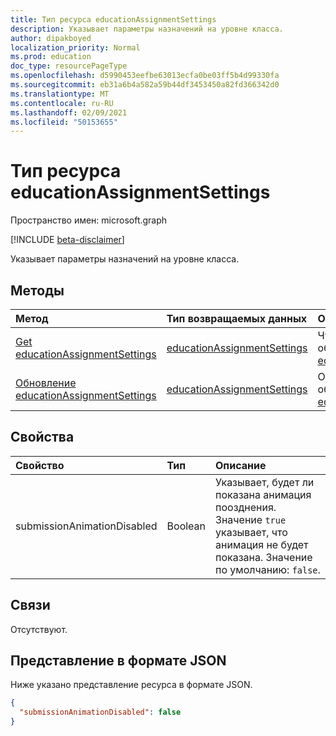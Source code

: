 ```yaml
---
title: Тип ресурса educationAssignmentSettings
description: Указывает параметры назначений на уровне класса.
author: dipakboyed
localization_priority: Normal
ms.prod: education
doc_type: resourcePageType
ms.openlocfilehash: d5990453eefbe63013ecfa0be03ff5b4d99330fa
ms.sourcegitcommit: eb31a6b4a582a59b44df3453450a82fd366342d0
ms.translationtype: MT
ms.contentlocale: ru-RU
ms.lasthandoff: 02/09/2021
ms.locfileid: "50153655"
---
```

# <a name="educationassignmentsettings-resource-type"></a>Тип ресурса educationAssignmentSettings

Пространство имен: microsoft.graph

[!INCLUDE [beta-disclaimer](../../includes/beta-disclaimer.md)]

Указывает параметры назначений на уровне класса.

## <a name="methods"></a>Методы
|Метод|Тип возвращаемых данных|Описание|
|:---|:---|:---|
|[Get educationAssignmentSettings](../api/educationassignmentsettings-get.md)|[educationAssignmentSettings](../resources/educationassignmentsettings.md)|Чтение свойств и связей объекта [educationAssignmentSettings.](../resources/educationassignmentsettings.md)|
|[Обновление educationAssignmentSettings](../api/educationassignmentsettings-update.md)|[educationAssignmentSettings](../resources/educationassignmentsettings.md)|Обновление свойств объекта [educationAssignmentSettings.](../resources/educationassignmentsettings.md)|

## <a name="properties"></a>Свойства
|Свойство|Тип|Описание|
|:---|:---|:---|
|submissionAnimationDisabled|Boolean|Указывает, будет ли показана анимация поозднения. Значение `true` указывает, что анимация не будет показана. Значение по умолчанию: `false`.|

## <a name="relationships"></a>Связи
Отсутствуют.

## <a name="json-representation"></a>Представление в формате JSON
Ниже указано представление ресурса в формате JSON.
<!-- {
  "blockType": "resource",
  "keyProperty": "id",
  "@odata.type": "microsoft.graph.educationAssignmentSettings",
  "openType": false
}
-->
``` json
{
  "submissionAnimationDisabled": false
}
```

